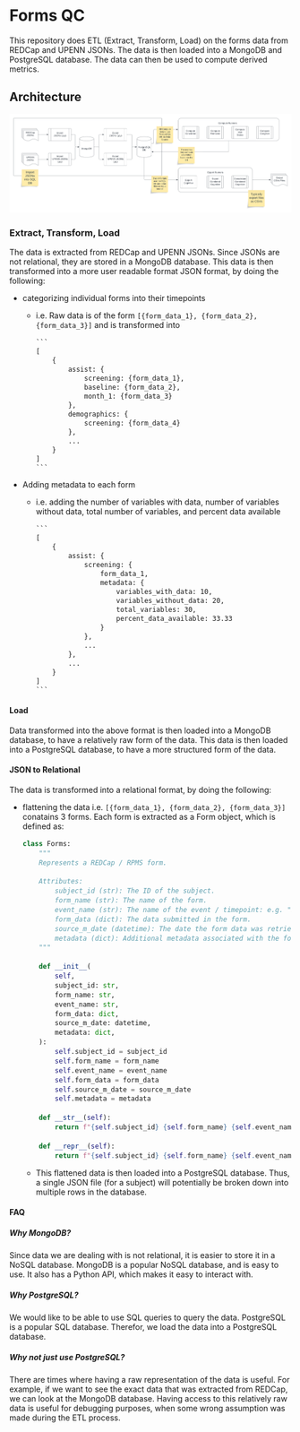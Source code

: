 # Forms QC

This repository does ETL (Extract, Transform, Load) on the forms data from REDCap and UPENN JSONs. The data is then loaded into a MongoDB and PostgreSQL database. The data can then be used to compute derived metrics.

## Architecture

![alt text](docs/architecture.png "Architecture")

### Extract, Transform, Load

The data is extracted from REDCap and UPENN JSONs. Since JSONs are not relational, they are stored in a MongoDB database. This data is then transformed into a more user readable format JSON format, by doing the following:

- categorizing individual forms into their timepoints
  - i.e. Raw data is of the form `[{form_data_1}, {form_data_2}, {form_data_3}]` and is transformed into

        ```
        [
            {
                assist: {
                    screening: {form_data_1},
                    baseline: {form_data_2},
                    month_1: {form_data_3}
                },
                demographics: {
                    screening: {form_data_4}
                },
                ...
            }
        ]
        ```

- Adding metadata to each form
  - i.e. adding the number of variables with data, number of variables without data, total number of variables, and percent data available

        ```
        [
            {
                assist: {
                    screening: {
                        form_data_1,
                        metadata: {
                            variables_with_data: 10,
                            variables_without_data: 20,
                            total_variables: 30,
                            percent_data_available: 33.33
                        }
                    },
                    ...
                },
                ...
            }
        ]
        ```

#### Load

Data transformed into the above format is then loaded into a MongoDB database, to have a relatively raw form of the data. This data is then loaded into a PostgreSQL database, to have a more structured form of the data.

#### JSON to Relational

The data is transformed into a relational format, by doing the following:

- flattening the data i.e. `[{form_data_1}, {form_data_2}, {form_data_3}]` conatains 3 forms. Each form is extracted as a Form object, which is defined as:

    ```python
    class Forms:
        """
        Represents a REDCap / RPMS form.

        Attributes:
            subject_id (str): The ID of the subject.
            form_name (str): The name of the form.
            event_name (str): The name of the event / timepoint: e.g. "baseline_arm_1".
            form_data (dict): The data submitted in the form.
            source_m_date (datetime): The date the form data was retrieved from the source.
            metadata (dict): Additional metadata associated with the form.
        """

        def __init__(
            self,
            subject_id: str,
            form_name: str,
            event_name: str,
            form_data: dict,
            source_m_date: datetime,
            metadata: dict,
        ):
            self.subject_id = subject_id
            self.form_name = form_name
            self.event_name = event_name
            self.form_data = form_data
            self.source_m_date = source_m_date
            self.metadata = metadata

        def __str__(self):
            return f"{self.subject_id} {self.form_name} {self.event_name}"

        def __repr__(self):
            return f"{self.subject_id} {self.form_name} {self.event_name}"
    ```

  - This flattened data is then loaded into a PostgreSQL database. Thus, a single JSON file (for a subject) will potentially be broken down into multiple rows in the database.

#### FAQ

##### Why MongoDB?

Since data we are dealing with is not relational, it is easier to store it in a NoSQL database. MongoDB is a popular NoSQL database, and is easy to use. It also has a Python API, which makes it easy to interact with.

##### Why PostgreSQL?

We would like to be able to use SQL queries to query the data. PostgreSQL is a popular SQL database. Therefor, we load the data into a PostgreSQL database.

##### Why not just use PostgreSQL?

There are times where having a raw representation of the data is useful. For example, if we want to see the exact data that was extracted from REDCap, we can look at the MongoDB database. Having access to this relatively raw data is useful for debugging purposes, when some wrong assumption was made during the ETL process.
